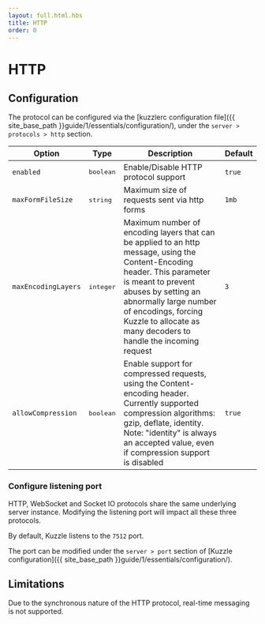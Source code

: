 ```yaml
---
layout: full.html.hbs
title: HTTP
order: 0
---
```


# HTTP

## Configuration

The protocol can be configured via the [kuzzlerc configuration file]({{ site_base_path }}guide/1/essentials/configuration/), under the ``server > protocols > http`` section.

| Option | Type | Description | Default |
|---|---|---|---|
| ``enabled`` | <pre>boolean</pre> | Enable/Disable HTTP protocol support | ``true`` |
| ``maxFormFileSize`` | <pre>string</pre> | Maximum size of requests sent via http forms | ``1mb`` |
| ``maxEncodingLayers`` | <pre>integer</pre> | Maximum number of encoding layers that can be applied to an http message, using the Content-Encoding header. This parameter is meant to prevent abuses by setting an abnormally large number of encodings, forcing Kuzzle to allocate as many decoders to handle the incoming request | ``3`` |
| ``allowCompression`` | <pre>boolean</pre> | Enable support for compressed requests, using the Content-encoding header. Currently supported compression algorithms: gzip, deflate, identity. Note: "identity" is always an accepted value, even if compression support is disabled | ``true`` |

### Configure listening port

<div class="alert alert-warning">
HTTP, WebSocket and Socket IO protocols share the same underlying server instance. Modifying the listening port will impact all these three protocols.
</div>

By default, Kuzzle listens to the ``7512`` port.

The port can be modified under the ``server > port`` section of [Kuzzle configuration]({{ site_base_path }}guide/1/essentials/configuration/).

## Limitations

Due to the synchronous nature of the HTTP protocol, real-time messaging is not supported.
